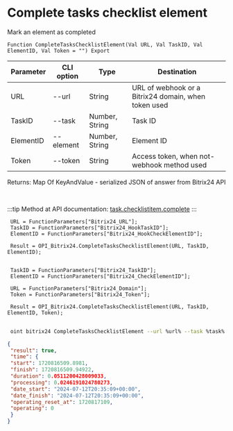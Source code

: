 ﻿---
sidebar_position: 6
---

# Complete tasks checklist element
 Mark an element as completed



`Function CompleteTasksChecklistElement(Val URL, Val TaskID, Val ElementID, Val Token = "") Export`

 | Parameter | CLI option | Type | Destination |
 |-|-|-|-|
 | URL | --url | String | URL of webhook or a Bitrix24 domain, when token used |
 | TaskID | --task | Number, String | Task ID |
 | ElementID | --element | Number, String | Element ID |
 | Token | --token | String | Access token, when not-webhook method used |

 
 Returns: Map Of KeyAndValue - serialized JSON of answer from Bitrix24 API

<br/>

:::tip
Method at API documentation: [task.checklistitem.complete](https://dev.1c-bitrix.ru/rest_help/tasks/task/checklistitem/complete.php)
:::
<br/>


```bsl title="Code example"
 URL = FunctionParameters["Bitrix24_URL"];
 TaskID = FunctionParameters["Bitrix24_HookTaskID"];
 ElementID = FunctionParameters["Bitrix24_HookCheckElementID"];
 
 Result = OPI_Bitrix24.CompleteTasksChecklistElement(URL, TaskID, ElementID);
 
 
 TaskID = FunctionParameters["Bitrix24_TaskID"];
 ElementID = FunctionParameters["Bitrix24_CheckElementID"];
 
 URL = FunctionParameters["Bitrix24_Domain"];
 Token = FunctionParameters["Bitrix24_Token"];
 
 Result = OPI_Bitrix24.CompleteTasksChecklistElement(URL, TaskID, ElementID, Token);
```
	


```sh title="CLI command example"
 
 oint bitrix24 CompleteTasksChecklistElement --url %url% --task %task% --element %element% --token %token%

```

```json title="Result"
{
 "result": true,
 "time": {
 "start": 1720816509.8981,
 "finish": 1720816509.94922,
 "duration": 0.0511200428009033,
 "processing": 0.0246191024780273,
 "date_start": "2024-07-12T20:35:09+00:00",
 "date_finish": "2024-07-12T20:35:09+00:00",
 "operating_reset_at": 1720817109,
 "operating": 0
 }
}
```
